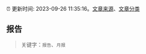 :alarm_clock: 更新时间: 2023-09-26 11:35:16。[文章来源](/README.md)、[文章分类](/TAGS.md)

## 报告


> 关键字：`报告`、`月报`



